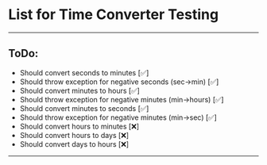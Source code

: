 # List for Time Converter Testing

---

## ToDo:

* Should convert seconds to minutes                          [✅]
* Should throw exception for negative seconds (sec->min)     [✅]
* Should convert minutes to hours                            [✅]
* Should throw exception for negative minutes (min->hours)   [✅]
* Should convert minutes to seconds                          [✅]
* Should throw exception for negative minutes (min->sec)     [✅]
* Should convert hours to minutes                            [❌]
* Should convert hours to days                               [❌]
* Should convert days to hours                               [❌]

---
